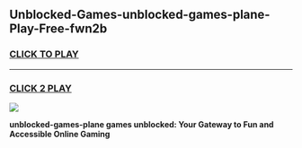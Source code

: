 
## Unblocked-Games-unblocked-games-plane-Play-Free-fwn2b
<h3>
<a href="https://premium76.site?title=unblocked-games-plane&ref=20A">CLICK TO PLAY</a></h3>
<hr>

<h3>
<a href="https://premium76.site?title=unblocked-games-plane&ref=20A">CLICK 2 PLAY</a>
  
</h3>

<a href="https://premium76.site?title=unblocked-games-plane&ref=20A"><img src="https://clearcache.store/games.png"></a>


**unblocked-games-plane games unblocked: Your Gateway to Fun and Accessible Online Gaming**
